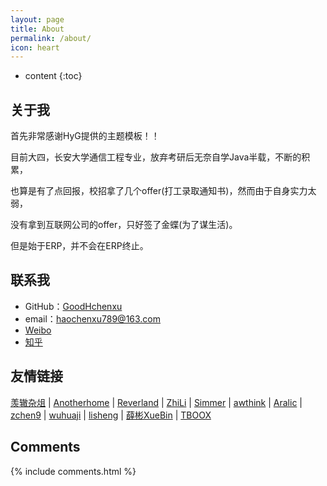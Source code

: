 ```yaml
---
layout: page
title: About
permalink: /about/
icon: heart
---
```


* content
{:toc}

## 关于我
首先非常感谢HyG提供的主题模板！！

目前大四，长安大学通信工程专业，放弃考研后无奈自学Java半载，不断的积累，

也算是有了点回报，校招拿了几个offer(打工录取通知书)，然而由于自身实力太弱，

没有拿到互联网公司的offer，只好签了金蝶(为了谋生活)。

但是始于ERP，并不会在ERP终止。




## 联系我

* GitHub：[GoodHchenxu](https://github.com/GoodHchenxu)
* email：haochenxu789@163.com
* [Weibo](weibo.com/u/2011937585)
* [知乎](https://www.zhihu.com/people/hao-chen-xu-9)



## 友情链接

[羡辙杂俎](http://zhangwenli.com/blog) \| [Anotherhome](https://www.anotherhome.net) \| [Reverland](http://reverland.org/) \| [ZhiLi](http://lizhipower.github.io/) \| [Simmer](http://simmer-jun.github.io/) \| [awthink](http://awthink.net/) \| [Aralic](http://aralic.github.io/) \| [zchen9](http://www.chen9.info/) \| [wuhuaji](http://wuhuaji.me/) \| [lisheng](http://www.lishengcn.cn/) \| [薛彬XueBin](http://axuebin.com/blog/) \| [TBOOX](http://www.tboox.org/cn/) 

## Comments

{% include comments.html %}
